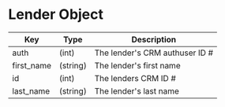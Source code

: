 # Lender Object

| Key | Type | Description
| - | - | -
| auth | (int) | The lender's CRM authuser ID #
| first_name | (string) | The lender's first name
| id | (int) | The lenders CRM ID #
| last_name | (string) | The lender's last name
